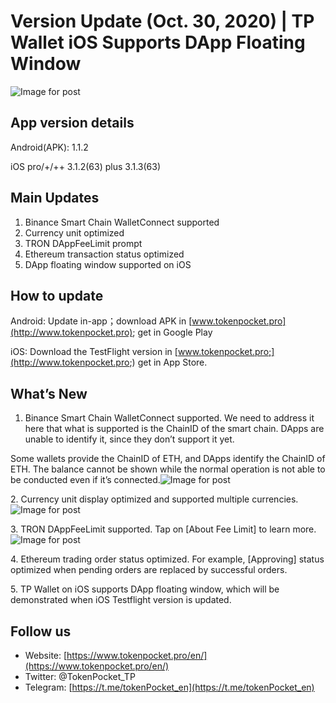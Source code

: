 # Version Update (Oct. 30, 2020) | TP Wallet iOS Supports DApp Floating Window



![Image for post](https://miro.medium.com/max/1000/0\*NXTWW0B19-uZH7k9.png)

## App version details <a href="82df" id="82df"></a>

Android(APK): 1.1.2

iOS pro/+/++ 3.1.2(63) plus 3.1.3(63)

## Main Updates <a href="1448" id="1448"></a>

1. Binance Smart Chain WalletConnect supported
2. Currency unit optimized
3. TRON DAppFeeLimit prompt
4. Ethereum transaction status optimized
5. DApp floating window supported on iOS

## How to update <a href="2150" id="2150"></a>

Android: Update in-app；download APK in [www.tokenpocket.pro](http://www.tokenpocket.pro); get in Google Play

iOS: Download the TestFlight version in [www.tokenpocket.pro;](http://www.tokenpocket.pro;) get in App Store.

## What’s New <a href="0567" id="0567"></a>

1. Binance Smart Chain WalletConnect supported. We need to address it here that what is supported is the ChainID of the smart chain. DApps are unable to identify it, since they don’t support it yet.

Some wallets provide the ChainID of ETH, and DApps identify the ChainID of ETH. The balance cannot be shown while the normal operation is not able to be conducted even if it’s connected.![Image for post](https://miro.medium.com/max/1238/0\*oAxHPLbIM4iIXPdL.png)

2\. Currency unit display optimized and supported multiple currencies.![Image for post](https://miro.medium.com/max/800/1\*lnxSFZ83G9X-dyYbNmvJHQ.png)

3\. TRON DAppFeeLimit supported. Tap on \[About Fee Limit] to learn more.![Image for post](https://miro.medium.com/max/1223/0\*6qxScXNxc-4UfiTM.png)

4\. Ethereum trading order status optimized. For example, \[Approving] status optimized when pending orders are replaced by successful orders.

5\. TP Wallet on iOS supports DApp floating window, which will be demonstrated when iOS Testflight version is updated.

## Follow us <a href="8b87" id="8b87"></a>

* Website: [https://www.tokenpocket.pro/en/](https://www.tokenpocket.pro/en/)
* Twitter: @TokenPocket_TP
* Telegram: [https://t.me/tokenPocket_en](https://t.me/tokenPocket_en)
